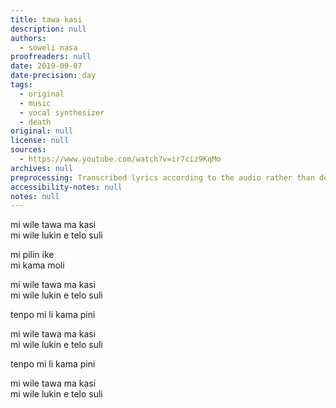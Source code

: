 ```yaml
---
title: tawa kasi
description: null
authors:
  - soweli nasa
proofreaders: null
date: 2019-09-07
date-precision: day
tags:
  - original
  - music
  - vocal synthesizer
  - death
original: null
license: null
sources:
  - https://www.youtube.com/watch?v=ir7ciz9KqMo
archives: null
preprocessing: Transcribed lyrics according to the audio rather than description.
accessibility-notes: null
notes: null
---
```


mi wile tawa ma kasi  \
mi wile lukin e telo suli

mi pilin ike  \
mi kama moli

mi wile tawa ma kasi  \
mi wile lukin e telo suli

tenpo mi li kama pini

mi wile tawa ma kasi  \
mi wile lukin e telo suli

tenpo mi li kama pini

mi wile tawa ma kasi  \
mi wile lukin e telo suli
